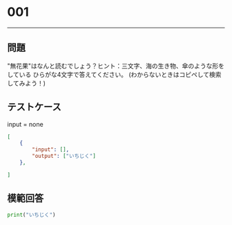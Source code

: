 # 001


---
## 問題

"無花果"はなんと読むでしょう？ヒント：三文字、海の生き物、傘のような形をしている
ひらがな4文字で答えてください。
(わからないときはコピペして検索してみよう！)

## テストケース
input = none
```json
[
	{
		"input": [],
		"output": ["いちじく"]
  	},

]
```

## 模範回答
```python
print("いちじく")
```
